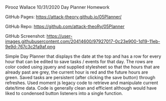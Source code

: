 Pirooz Wallace
10/31/2020
Day Planner Homework

GitHub Pages: https://attack-theory.github.io/05Planner/

GitHub Repo: https://github.com/attack-theoRy/05Planner

GitHub Screenshot: https://user-images.githubusercontent.com/20414600/97927017-0c23e900-1d19-11eb-9e9d-767c3c2fa9af.png


Simple Day Planner that displays the date at the top and has a row for every hour that can be edited to save tasks / events for that day.  The rows are color coded using jquery and supplied stylesheet so that the hours that are already past are grey, the current hour is red and the future hours are green. Saved tasks are persistent (after clicking the save button) through refreshes. Used moment js legacy code to retrieve and manipulate current date/time data. Code is generally clean and efficient although would have liked to condensed button listeners into a single function.

